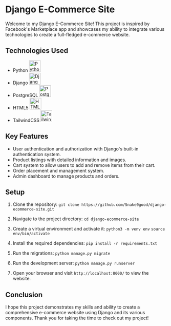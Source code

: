 # Django E-Commerce Site

Welcome to my Django E-Commerce Site! This project is inspired by Facebook's Marketplace app and showcases my ability to integrate various technologies to create a full-fledged e-commerce website.

## Technologies Used
- Python <a href="https://www.python.org/" target="_blank" rel="noreferrer"><img src="https://raw.githubusercontent.com/danielcranney/readme-generator/main/public/icons/skills/python-colored.svg" width="36" height="36" alt="Python" /></a>
- Django <a href="https://www.djangoproject.com/" target="_blank" rel="noreferrer"><img src="https://raw.githubusercontent.com/danielcranney/readme-generator/main/public/icons/skills/django-colored.svg" width="36" height="36" alt="Django" /></a>
- PostgreSQL <a href="https://www.postgresql.org/" target="_blank" rel="noreferrer"><img src="https://raw.githubusercontent.com/danielcranney/readme-generator/main/public/icons/skills/postgresql-colored.svg" width="36" height="36" alt="PostgreSQL" /></a>
- HTML5 <a href="https://developer.mozilla.org/en-US/docs/Glossary/HTML5" target="_blank" rel="noreferrer"><img src="https://raw.githubusercontent.com/danielcranney/readme-generator/main/public/icons/skills/html5-colored.svg" width="36" height="36" alt="HTML5" /></a>
- TailwindCSS <a href="https://tailwindcss.com/" target="_blank" rel="noreferrer"><img src="https://raw.githubusercontent.com/danielcranney/readme-generator/main/public/icons/skills/tailwindcss-colored.svg" width="36" height="36" alt="TailwindCSS" /></a>

## Key Features
- User authentication and authorization with Django's built-in authentication system.
- Product listings with detailed information and images.
- Cart system to allow users to add and remove items from their cart.
- Order placement and management system.
- Admin dashboard to manage products and orders.


## Setup
1. Clone the repository:
`git clone https://github.com/Snake0good/django-ecommerce-site.git`


2. Navigate to the project directory:
`cd django-ecommerce-site`


3. Create a virtual environment and activate it:
`python3 -m venv env`
`source env/bin/activate`


4. Install the required dependencies:
`pip install -r requirements.txt`


5. Run the migrations:
`python manage.py migrate`


6. Run the development server:
`python manage.py runserver`


7. Open your browser and visit `http://localhost:8000/` to view the website.


## Conclusion
I hope this project demonstrates my skills and ability to create a comprehensive e-commerce website using Django and its various components. Thank you for taking the time to check out my project!
